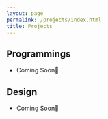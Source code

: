 ```yaml
---
layout: page
permalink: /projects/index.html
title: Projects
---
```



## Programmings

- Coming Soon🚀

## Design

- Coming Soon🚀
<br>
